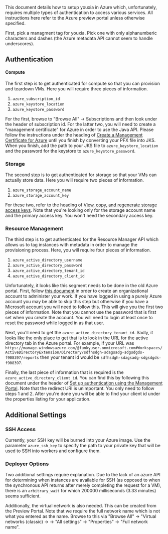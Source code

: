 This document details how to setup youxia in Azure which, unfortunately, requires multiple types of authentication to access various services. All instructions here refer to the Azure preview portal unless otherwise specified. 

First, pick a managment tag for youxia. Pick one with only alphanumberic characters and dashes (the Azure metadata API cannot seem to handle underscores). 

## Authentication

#### Compute

The first step is to get authenticated for compute so that you can provision and teardown VMs. Here you will require three pieces of information. 

1. ```azure_subscription_id```
2. ```azure_keystore_location```
3. ```azure_keystore_password```

For the first, browse to "Browse All" -> Subscriptions and then look under the header of subscription id. 
For the latter two, you will need to create a "management certificate" for Azure in order to use the Java API. Please follow the instructions under the heading of [Create a Management Certificate for Azure](https://azure.microsoft.com/en-us/documentation/articles/java-create-azure-website-using-java-sdk/) until you finish by converting your PFX file into JKS. When you finish, add the path to your JKS file to ```azure_keystore_location``` and the password for the keystore to ```azure_keystore_password```. 

### Storage

The second step is to get authenticated for storage so that your VMs can actually store data. Here you will require two pieces of information. 

1. ```azure_storage_account_name```
2. ```azure_storage_account_key```

For these two, refer to the heading of [View, copy, and regenerate storage access keys](https://azure.microsoft.com/en-us/documentation/articles/storage-create-storage-account/#view-copy-and-regenerate-storage-access-keys). Note that you're looking only for the storage account name and the primary access key. You won't need the secondary access key. 

### Resource Management

The third step is to get authenticated for the Resource Manager API which allows us to tag instances with metadata in order to manage the provisioning process. Here, you will require four pieces of information. 

1. ```azure_active_directory_username```
2. ```azure_active_directory_password```
3. ```azure_active_directory_tenant_id```
4. ```azure_active_directory_client_id```
 
Unfortunately, it looks like this segment needs to be done in the old Azure portal. First, follow [this document](http://blog.baslijten.com/create-an-organizational-account-to-administrate-azure-when-having-a-microsoft-account/) in order to create an organizational account to administer your work. If you have logged in using a purely Azure account you may be able to skip this step but otherwise if you have a Microsoft account you will need to follow this. This will give you the first two pieces of information. Note that you cannot use the password that is first set when you create the account. You will need to login at least once to reset the password while logged in as that user. 

Next, you'll need to get the ```azure_active_directory_tenant_id```. Sadly, it looks like the only place to get that is to look in the URL for the active directory tab in the Azure portal. For example, if your URL was ```https://manage.windowsazure.com/@funkyuser.onmicrosoft.com#Workspaces/ActiveDirectoryExtension/Directory/sdfhsdgh-sdagsadg-sdgsdgds-f908397/reports``` then your tenant id would be ```sdfhsdgh-sdagsadg-sdgsdgds-f908397```.

Finally, the last piece of information that is required is the ```azure_active_directory_client_id```. You can find this by following this document under the header of [Set up authentication using the Management Portal](https://msdn.microsoft.com/en-us/library/azure/dn790557.aspx#bk_portal). Note that the redirect URI is unimportant. You only need to follow steps 1 and 2. After you're done you will be able to find your client id under the properties listing for your application. 


## Additional Settings

### SSH Access

Currently, your SSH key will be burned into your Azure image. Use the parameter ```azure_ssh_key``` to specify the path to your private key that will be used to SSH into workers and configure them. 

### Deployer Options

Two additional settings require explanation. Due to the lack of an azure API for determining when instances are available for SSH (as opposed to when the synchronous API returns after merely completing the request for a VM), there is an ```arbitrary_wait``` for which 200000 milliseconds (3.33 minutes) seems sufficient. 

Additionally, the virtual network is also needed. This can be created from the Preview Portal. Note that we require the full network name which is not what you entered as the name. Browse to this via "Browse All" -> "Virtual networks (classic) -> <your network> -> "All settings" -> "Properties" -> "Full network name". 

